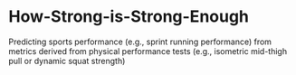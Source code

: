 # How-Strong-is-Strong-Enough
Predicting sports performance (e.g., sprint running performance) from metrics derived from physical performance tests (e.g., isometric mid-thigh pull or dynamic squat strength) 

